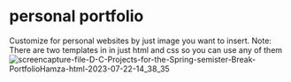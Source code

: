 # personal portfolio
Customize for personal websites by just image you want to insert.
Note: There are two templates in in just html and css so you can use any of them
![screencapture-file-D-C-Projects-for-the-Spring-semister-Break-PortfolioHamza-html-2023-07-22-14_38_35](https://github.com/Hmzkhnswt/Portfolio-/assets/95092387/b9307007-19ab-4abc-89f3-21aa8561e247)

